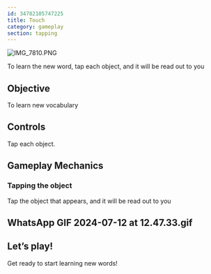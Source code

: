 ```yaml
---
id: 34782105747225
title: Touch
category: gameplay
section: tapping
---
```

![IMG_7810.PNG](https://help.studycat.com/hc/article_attachments/34782105723161)

To learn the new word, tap each object, and it will be read out to you

Objective
---------

To learn new vocabulary

Controls
--------

Tap each object.

Gameplay Mechanics
------------------

### Tapping the object

Tap the object that appears, and it will be read out to you

WhatsApp GIF 2024-07-12 at 12.47.33.gif
---------------------------------------

Let’s play!
-----------

Get ready to start learning new words!